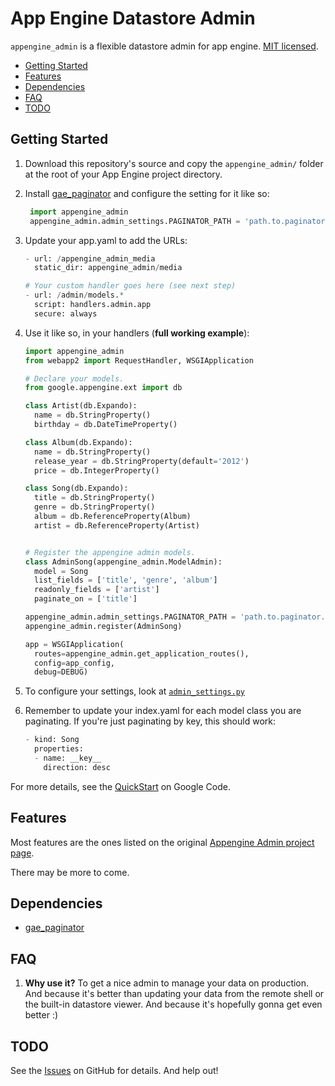 # App Engine Datastore Admin

`appengine_admin` is a flexible datastore admin for app engine. [MIT licensed](http://en.wikipedia.org/wiki/MIT_License).

* <a href="#start">Getting Started</a>
* <a href="#features">Features</a>
* <a href="#dependencies">Dependencies</a>
* <a href="#faq">FAQ</a>
* <a href="#todo">TODO</a>

## <span name="start">Getting Started</span>

1. Download this repository's source and copy the `appengine_admin/` folder at the root of your App Engine project directory.

2. Install [gae_paginator](https://github.com/humble/gae_paginator) and configure the setting for it like so:

   ```python
    import appengine_admin
    appengine_admin.admin_settings.PAGINATOR_PATH = 'path.to.paginator.Paginator'
    ```

3. Update your app.yaml to add the URLs:

    ```python
    - url: /appengine_admin_media
      static_dir: appengine_admin/media

    # Your custom handler goes here (see next step)
    - url: /admin/models.*
      script: handlers.admin.app
      secure: always
    ```

4. Use it like so, in your handlers (__full working example__):

    ```python
    import appengine_admin
    from webapp2 import RequestHandler, WSGIApplication

    # Declare your models.
    from google.appengine.ext import db

    class Artist(db.Expando):
      name = db.StringProperty()
      birthday = db.DateTimeProperty()

    class Album(db.Expando):
      name = db.StringProperty()
      release_year = db.StringProperty(default='2012')
      price = db.IntegerProperty()

    class Song(db.Expando):
      title = db.StringProperty()
      genre = db.StringProperty()
      album = db.ReferenceProperty(Album)
      artist = db.ReferenceProperty(Artist)


    # Register the appengine admin models.
    class AdminSong(appengine_admin.ModelAdmin):
      model = Song
      list_fields = ['title', 'genre', 'album']
      readonly_fields = ['artist']
      paginate_on = ['title']

    appengine_admin.admin_settings.PAGINATOR_PATH = 'path.to.paginator.Paginator'
    appengine_admin.register(AdminSong)

    app = WSGIApplication(
      routes=appengine_admin.get_application_routes(),
      config=app_config,
      debug=DEBUG)
    ```

5. To configure your settings, look at [`admin_settings.py`](https://github.com/humble/appengine-admin/blob/master/admin_settings.py)

6. Remember to update your index.yaml for each model class you are paginating. If you're just paginating by key, this should work:

    ```python
    - kind: Song
      properties:
      - name: __key__
        direction: desc
    ```

For more details, see the [QuickStart](http://code.google.com/p/appengine-admin/wiki/QuickStart) on Google Code.

## <span name="features">Features</span>

Most features are the ones listed on the original [Appengine Admin project page](http://code.google.com/p/appengine-admin/wiki/Features).

There may be more to come.

## <span name="dependencies">Dependencies</span>

* [gae_paginator](https://github.com/humble/gae_paginator)

## <span name="faq">FAQ</span>

1. __Why use it?__
   To get a nice admin to manage your data on production. And because it's better than updating your data from the remote shell or the built-in datastore viewer. And because it's hopefully gonna get even better :)

## <span name="todo">TODO</span>

See the [Issues](https://github.com/humble/appengine-admin/issues) on GitHub for details. And help out!
